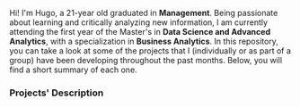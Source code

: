 Hi! I'm Hugo, a 21-year old graduated in **Management**. Being passionate about learning and critically analyzing new information, I am currently attending the first year of the Master's in **Data Science and Advanced Analytics**, with a specialization in **Business Analytics**.
In this repository, you can take a look at some of the projects that I (individually or as part of a group) have been developing throughout the past months. Below, you will find a short summary of each one.

### Projects' Description
